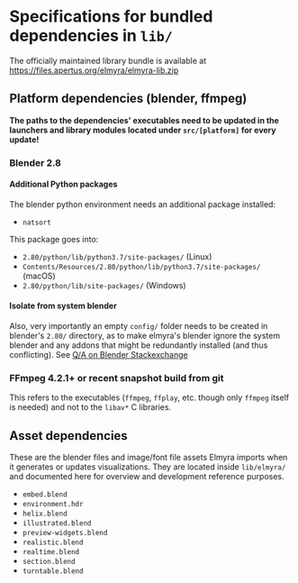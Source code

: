 # Specifications for bundled dependencies in `lib/`

The officially maintained library bundle is available at https://files.apertus.org/elmyra/elmyra-lib.zip

## Platform dependencies (blender, ffmpeg)

**The paths to the dependencies' executables need to be updated in the launchers and library modules located under `src/[platform]` for every update!**

### Blender 2.8

#### Additional Python packages

The blender python environment needs an additional package installed:

- `natsort`

This package goes into:

- `2.80/python/lib/python3.7/site-packages/` (Linux)
- `Contents/Resources/2.80/python/lib/python3.7/site-packages/` (macOS)
- `2.80/python/lib/site-packages/` (Windows)

#### Isolate from system blender

Also, very importantly an empty `config/` folder needs to be created in blender's `2.80/` directory, as to make elmyra's blender ignore the system blender and any addons that might be redundantly installed (and thus conflicting). See [Q/A on Blender Stackexchange](https://blender.stackexchange.com/questions/48392/make-blender-unaware-of-user-system-installed-add-ons)

### FFmpeg 4.2.1+ or recent snapshot build from git

This refers to the executables (`ffmpeg`, `ffplay`, etc. though only `ffmpeg` itself is needed) and not to the `libav*` C libraries.

## Asset dependencies

These are the blender files and image/font file assets Elmyra imports when it generates or updates visualizations. They are located inside `lib/elmyra/` and documented here for overview and development reference purposes.

- `embed.blend`
- `environment.hdr`
- `helix.blend`
- `illustrated.blend`
- `preview-widgets.blend`
- `realistic.blend`
- `realtime.blend`
- `section.blend`
- `turntable.blend`
